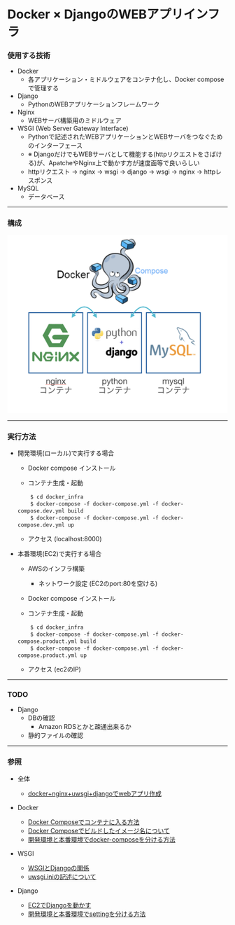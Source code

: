 # Docker × DjangoのWEBアプリインフラ

### 使用する技術

- Docker
	- 各アプリケーション・ミドルウェアをコンテナ化し、Docker composeで管理する
- Django
	- PythonのWEBアプリケーションフレームワーク
- Nginx
	- WEBサーバ構築用のミドルウェア
- WSGI (Web Server Gateway Interface)
	- Pythonで記述されたWEBアプリケーションとWEBサーバをつなぐためのインターフェース
	- ※ DjangoだけでもWEBサーバとして機能する(httpリクエストをさばける)が、ApatcheやNginx上で動かす方が速度面等で良いらしい 
	- httpリクエスト → nginx → wsgi → django → wsgi → nginx → httpレスポンス
- MySQL
	- データベース 

-----

### 構成

![コンテナ構成](コンテナ構成.png)


----

### 実行方法

- 開発環境(ローカル)で実行する場合

	- Docker compose インストール

	- コンテナ生成・起動

	```
		$ cd docker_infra
		$ docker-compose -f docker-compose.yml -f docker-compose.dev.yml build  
		$ docker-compose -f docker-compose.yml -f docker-compose.dev.yml up
	```
	
	- アクセス (localhost:8000) 
	

- 本番環境(EC2)で実行する場合
	- AWSのインフラ構築	 	

		- ネットワーク設定 (EC2のport:80を空ける)
	
	- Docker compose インストール

	- コンテナ生成・起動

	```
		$ cd docker_infra
		$ docker-compose -f docker-compose.yml -f docker-compose.product.yml build  
		$ docker-compose -f docker-compose.yml -f docker-compose.product.yml up
	```
	
	- アクセス (ec2のIP)


---

### TODO

- Django
	- DBの確認
		- Amazon RDSとかと疎通出来るか
	- 静的ファイルの確認

---

### 参照

- 全体
	- [docker+nginx+uwsgi+djangoでwebアプリ作成](https://qiita.com/hayatetabata/items/7b51acedeb3d4e84dd12) 

- Docker
	- [Docker Composeでコンテナに入る方法](https://qiita.com/setouchi/items/ebfeefb7d5b129002177) 
	- [Docker Composeでビルドしたイメージ名について](https://amaya382.hatenablog.jp/entry/2017/04/03/034002)
	- [開発環境と本番環境でdocker-composeを分ける方法](https://qiita.com/urouro_n/items/6a026eb635cc7d0e034f)
	
- WSGI
	- [WSGIとDjangoの関係](http://d.hatena.ne.jp/hirokiky/20121001/1349098637) 
	- [uwsgi.iniの記述について](https://qiita.com/hogemax/items/a3b04f0e848f52ff888e)

- Django
	- [EC2でDjangoを動かす](https://qiita.com/kur/items/fb75354ee53671c79614) 
	- [開発環境と本番環境でsettingを分ける方法](https://qiita.com/okoppe8/items/e60d35f55188c0ab9ecc)